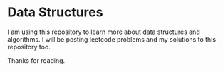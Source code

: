 # Data Structures

I am using this repository to learn more about data structures and algorithms.
I will be posting leetcode problems and my solutions to this repository too.

Thanks for reading.
